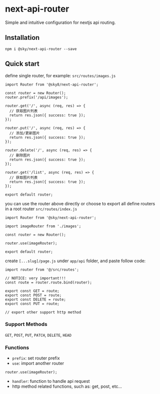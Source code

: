# next-api-router

Simple and intuitive configuration for nextjs api routing.

## Installation

```
npm i @sky/next-api-router --save
```

## Quick start

define single router, for example: `src/routes/images.js`

```
import Router from '@sky8/next-api-router';

const router = new Router();
router.prefix('/api/images');

router.get('/', async (req, res) => {
  // 获取图片列表
  return res.json({ success: true });
});

router.put('/', async (req, res) => {
  // 添加/更新图片
  return res.json({ success: true });
});

router.delete('/', async (req, res) => {
  // 删除图片
  return res.json({ success: true });
});

router.get('/list', async (req, res) => {
  // 获取图片列表
  return res.json({ success: true });
});

export default router;
```

you can use the router above directly or choose to export all define routers in a root router `src/routes/index.js`

```
import Router from '@sky/next-api-router';

import imageRouter from './images';

const router = new Router();

router.use(imageRouter);

export default router;
```

create `[...slug]/page.js` under `app/api` folder, and paste follow code:

```
import router from '@/src/routes';

// NOTICE: very important!!!
const route = router.route.bind(router);

export const GET = route;
export const POST = route;
export const DELETE = route;
export const PUT = route;

// export other support http method
```

### Support Methods

`GET`, `POST`, `PUT`, `PATCH`, `DELETE`, `HEAD`

### Functions

* `prefix`: set router prefix
* `use`: import another router

```
router.use(imageRouter);
```

* `handler`: function to handle api request
* http method related functions, such as: get, post, etc...